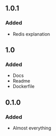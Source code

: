## 1.0.1

### Added
- Redis explanation

## 1.0

### Added
- Docs
- Readme
- Dockerfile

## 0.1.0

### Added
- Almost everything